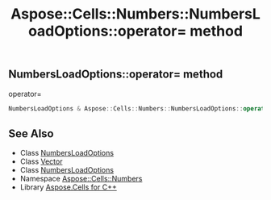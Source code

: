 ﻿---
title: Aspose::Cells::Numbers::NumbersLoadOptions::operator= method
linktitle: operator=
second_title: Aspose.Cells for C++ API Reference
description: 'Aspose::Cells::Numbers::NumbersLoadOptions::operator= method. operator= in C++.'
type: docs
weight: 300
url: /cpp/aspose.cells.numbers/numbersloadoptions/operator_asm/
---
## NumbersLoadOptions::operator= method


operator=

```cpp
NumbersLoadOptions & Aspose::Cells::Numbers::NumbersLoadOptions::operator=(const NumbersLoadOptions &src)
```

## See Also

* Class [NumbersLoadOptions](../)
* Class [Vector](../../../aspose.cells/vector/)
* Class [NumbersLoadOptions](../)
* Namespace [Aspose::Cells::Numbers](../../)
* Library [Aspose.Cells for C++](../../../)
